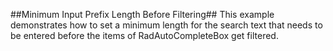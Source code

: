 ##Minimum Input Prefix Length Before Filtering##
This example demonstrates how to set a minimum length for the search text that needs to be entered before the items of RadAutoCompleteBox get filtered.